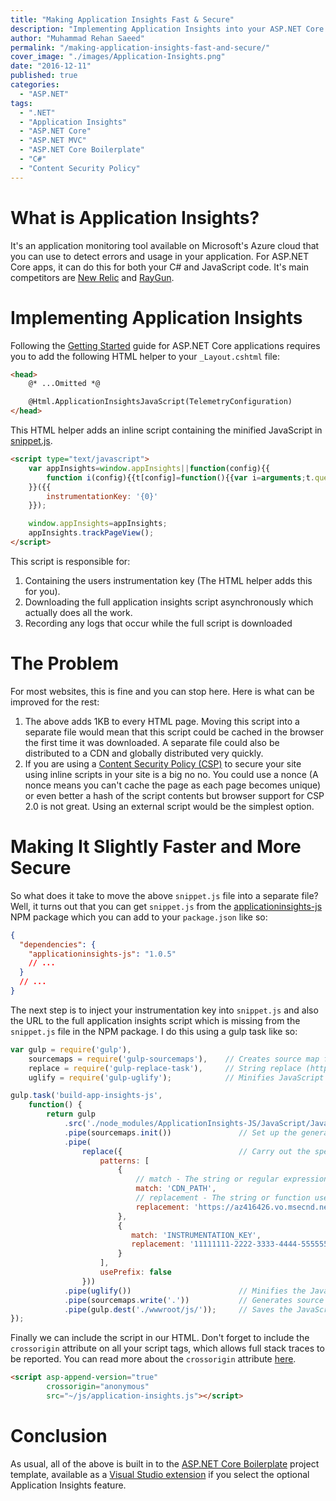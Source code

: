 ```yaml
---
title: "Making Application Insights Fast & Secure"
description: "Implementing Application Insights into your ASP.NET Core application with performance and security as a top priority in this advanced scenario."
author: "Muhammad Rehan Saeed"
permalink: "/making-application-insights-fast-and-secure/"
cover_image: "./images/Application-Insights.png"
date: "2016-12-11"
published: true
categories:
  - "ASP.NET"
tags:
  - ".NET"
  - "Application Insights"
  - "ASP.NET Core"
  - "ASP.NET MVC"
  - "ASP.NET Core Boilerplate"
  - "C#"
  - "Content Security Policy"
---
```


# What is Application Insights?

It's an application monitoring tool available on Microsoft's Azure cloud that you can use to detect errors and usage in your application. For ASP.NET Core apps, it can do this for both your C# and JavaScript code. It's main competitors are [New Relic](https://newrelic.com/) and [RayGun](https://raygun.com/).

# Implementing Application Insights

Following the [Getting Started](https://github.com/Microsoft/ApplicationInsights-aspnetcore/wiki/Getting-Started) guide for ASP.NET Core applications requires you to add the following HTML helper to your `_Layout.cshtml` file:

```html
<head>
    @* ...Omitted *@

    @Html.ApplicationInsightsJavaScript(TelemetryConfiguration) 
</head>
```

This HTML helper adds an inline script containing the minified JavaScript in [snippet.js](https://github.com/Microsoft/ApplicationInsights-JS/blob/master/JavaScript/JavaScriptSDK/snippet.js).

```html
<script type="text/javascript">
    var appInsights=window.appInsights||function(config){{
        function i(config){{t[config]=function(){{var i=arguments;t.queue.push(function(){{t[config].apply(t,i)}})}}}}var t={{config:config}},u=document,e=window,o="script",s="AuthenticatedUserContext",h="start",c="stop",l="Track",a=l+"Event",v=l+"Page",y=u.createElement(o),r,f;y.src=config.url||"https://az416426.vo.msecnd.net/scripts/a/ai.0.js";u.getElementsByTagName(o)[0].parentNode.appendChild(y);try{{t.cookie=u.cookie}}catch(p){{}}for(t.queue=[],t.version="1.0",r=["Event","Exception","Metric","PageView","Trace","Dependency"];r.length;)i("track"+r.pop());return i("set"+s),i("clear"+s),i(h+a),i(c+a),i(h+v),i(c+v),i("flush"),config.disableExceptionTracking||(r="onerror",i("_"+r),f=e[r],e[r]=function(config,i,u,e,o){{var s=f&amp;&amp;f(config,i,u,e,o);return s!==!0&amp;&amp;t["_"+r](config,i,u,e,o),s}}),t
    }}({{
        instrumentationKey: '{0}'
    }});

    window.appInsights=appInsights;
    appInsights.trackPageView();
</script>
```

This script is responsible for:

1. Containing the users instrumentation key (The HTML helper adds this for you).
2. Downloading the full application insights script asynchronously which actually does all the work.
3. Recording any logs that occur while the full script is downloaded

# The Problem

For most websites, this is fine and you can stop here. Here is what can be improved for the rest:

1. The above adds 1KB to every HTML page. Moving this script into a separate file would mean that this script could be cached in the browser the first time it was downloaded. A separate file could also be distributed to a CDN and globally distributed very quickly.
2. If you are using a [Content Security Policy (CSP)](/content-security-policy-for-asp-net-mvc/) to secure your site using inline scripts in your site is a big no no. You could use a nonce (A nonce means you can't cache the page as each page becomes unique) or even better a hash of the script contents but browser support for CSP 2.0 is not great. Using an external script would be the simplest option.

# Making It Slightly Faster and More Secure

So what does it take to move the above `snippet.js` file into a separate file? Well, it turns out that you can get `snippet.js` from the [applicationinsights-js](https://www.npmjs.com/package/applicationinsights-js) NPM package which you can add to your `package.json` like so:

```json
{
  "dependencies": {
    "applicationinsights-js": "1.0.5"
    // ...
  }
  // ...
}
```

The next step is to inject your instrumentation key into `snippet.js` and also the URL to the full application insights script which is missing from the `snippet.js` file in the NPM package. I do this using a gulp task like so:

```js
var gulp = require('gulp'),
    sourcemaps = require('gulp-sourcemaps'),    // Creates source map files (https://www.npmjs.com/package/gulp-sourcemaps/)
    replace = require('gulp-replace-task'),     // String replace (https://www.npmjs.com/package/gulp-replace-task/)
    uglify = require('gulp-uglify');            // Minifies JavaScript (https://www.npmjs.com/package/gulp-uglify/)

gulp.task('build-app-insights-js',
    function() {
        return gulp
            .src('./node_modules/ApplicationInsights-JS/JavaScript/JavaScriptSDK/snippet.js')
            .pipe(sourcemaps.init())               // Set up the generation of .map source files for the JavaScript.
            .pipe(
                replace({                          // Carry out the specified find and replace.
                    patterns: [
                        {
                            // match - The string or regular expression to find.
                            match: 'CDN_PATH',
                            // replacement - The string or function used to make the replacement.
                            replacement: 'https://az416426.vo.msecnd.net/scripts/a/ai.0.js'
                        },
                        {
                           match: 'INSTRUMENTATION_KEY',
                           replacement: '11111111-2222-3333-4444-555555555555'
                        }
                    ],
                    usePrefix: false
                }))
            .pipe(uglify())                        // Minifies the JavaScript.
            .pipe(sourcemaps.write('.'))           // Generates source .map files for the JavaScript.
            .pipe(gulp.dest('./wwwroot/js/'));     // Saves the JavaScript file to the specified destination path.
});
```

Finally we can include the script in our HTML. Don't forget to include the `crossorigin` attribute on all your script tags, which allows full stack traces to be reported. You can read more about the `crossorigin` attribute [here](https://raygun.com/blog/2015/05/fixing-script-errors/).

```html
<script asp-append-version="true"
        crossorigin="anonymous"
        src="~/js/application-insights.js"></script>
```

# Conclusion

As usual, all of the above is built in to the [ASP.NET Core Boilerplate](https://github.com/ASP-NET-MVC-Boilerplate/Templates) project template, available as a [Visual Studio extension](https://visualstudiogallery.msdn.microsoft.com/6cf50a48-fc1e-4eaf-9e82-0b2a6705ca7d) if you select the optional Application Insights feature.
